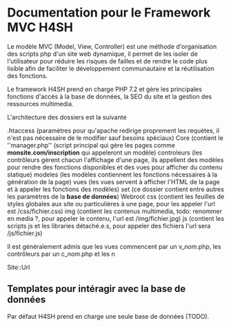 # Documentation pour le Framework MVC H4SH

Le modèle MVC (Model, View, Controller) est une méthode d'organisation des scripts php d'un site web dynamique, il permet de les isoler de l'utilisateur pour réduire les risques de failles et de rendre le code plus lisible afin de faciliter le développement communautaire et la réutilisation des fonctions.

Le framework H4SH prend en charge PHP 7.2 et gère les principales fonctions d'accès à la base de données, la SEO du site et la gestion des ressources multimedia.

L'architecture des dossiers est la suivante

.htaccess (paramètres pour qu'apache redirige proprement les requètes, il n'est pas nécessaire de le modifier sauf besoins spéciaux)
Core (contient le ''manager.php'' (script principal qui gère les pages comme **monsite.com/inscription** qui appeleront un modèle)
  controleurs (les contrôleurs gèrent chacun l'affichage d'une page, ils appellent des modèles pour rendre des fonctions disponibles et des vues pour afficher du contenu statique)
  modeles (les modèles contiennent les fonctions nécessaires à la génération de la page)
  vues (les vues servent à afficher l'HTML de la page et à appeler les fonctions des modèles)
  set (ce dossier contient entre autres les paramètres de la **base de données**)
Webroot
  css (contient les feuilles de styles globales aux site ou particulières à une page, pour les appeler l'url est /css/fichier.css)
  img (contient les contenus multimedia, todo: renommer en media ?, pour appeler le contenu, l'url est /img/fichier.jpg)
  js (contient les scripts js et les libraries détaché.e.s, pour appeler des fichiers l'url sera /js/fichier.js)
  
  Il est généralement admis que les vues commencent par un v_*nom*.php, les contrôleurs par un c_*nom*.php et les n
  
  
  Site::Url
  
  
  ## Templates pour intéragir avec la base de données
  
  Par défaut H4SH prend en charge une seule base de données (TODO).
